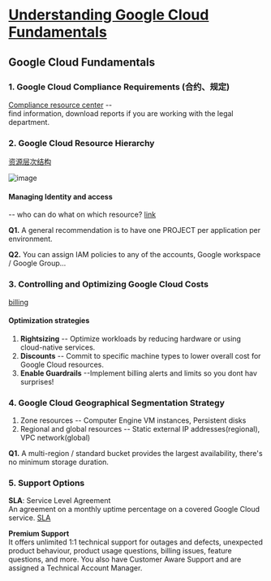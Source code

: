 # [Understanding Google Cloud Fundamentals](https://www.linkedin.com/learning/paths/understanding-google-cloud-fundamentals)

## Google Cloud Fundamentals 

### 1. Google Cloud Compliance Requirements (合约、规定)
[Compliance resource center](https://cloud.google.com/security/compliance) --    
find information, download reports if you are working with the legal department. 

### 2. Google Cloud Resource Hierarchy 
[资源层次结构](https://cloud.google.com/resource-manager/docs/cloud-platform-resource-hierarchy?hl=zh_cn)

![image](https://user-images.githubusercontent.com/56160038/171853877-d38b9aeb-cb70-4698-bcb1-615b8735968b.png)

#### Managing Identity and access 
-- who can do what on which resource? [link](https://cloud.google.com/resource-manager/docs/creating-managing-projects?hl=zh_cn)

**Q1.** A general recommendation is to have one PROJECT per application per environment. 

**Q2.** You can assign IAM policies to any of the accounts, Google workspace / Google Group... 

### 3. Controlling and Optimizing Google Cloud Costs 
[billing](https://cloud.google.com/pricing?hl=zh-cn)

#### Optimization strategies
1. **Rightsizing** -- Optimize workloads by reducing hardware or using cloud-native services. 
2. **Discounts** -- Commit to specific machine types to lower overall cost for Google Cloud resources.
3. **Enable Guardrails** --Implement billing alerts and limits so you dont hav surprises!

### 4. Google Cloud Geographical Segmentation Strategy 
1. Zone resources -- Computer Engine VM instances, Persistent disks
2. Regional and global resources -- Static external IP addresses(regional), VPC network(global)

**Q1.** A multi-region / standard bucket provides the largest availability, there's no minimum storage duration. 

### 5. Support Options 
**SLA**: Service Level Agreement    
An agreement on a monthly uptime percentage on a covered Google Cloud service. 
[SLA](https://cloud.google.com/terms/sla)

**Premium Support**    
It offers unlimited 1:1 technical support for outages and defects, unexpected product behaviour, product usage questions, billing issues, 
feature questions, and more. You also have Customer Aware Support and are assigned a Technical Account Manager. 

